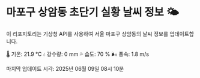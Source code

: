 
# 마포구 상암동 초단기 실황 날씨 정보 🌤️

이 리포지토리는 기상청 API를 사용하여 서울 마포구 상암동의 날씨 정보를 업데이트합니다. 

🌡️ 기온: 21.9 ℃
💧 강수량: 0 mm
💦 습도: 70 %
🌬️ 풍속: 1.8 m/s

마지막 업데이트 시각: 2025년 06월 09일 08시 10분    
